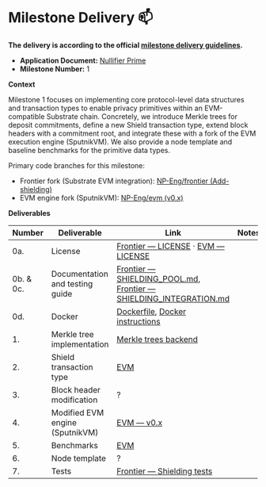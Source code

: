 # Milestone Delivery :mailbox:

**The delivery is according to the official [milestone delivery guidelines](https://github.com/w3f/Grants-Program/blob/master/docs/Support%20Docs/milestone-deliverables-guidelines.md).**  

* **Application Document:** [Nullifier Prime](https://github.com/NP-Eng/Grants-Program/blob/90c5079c9f84b436991d215f9429682eda2cc659/applications/np-compliant_and_programmable_privacy.md)
* **Milestone Number:** 1

**Context**

Milestone 1 focuses on implementing core protocol-level data structures and transaction types to enable privacy primitives within an EVM-compatible Substrate chain. Concretely, we introduce Merkle trees for deposit commitments, define a new Shield transaction type, extend block headers with a commitment root, and integrate these with a fork of the EVM execution engine (SputnikVM). We also provide a node template and baseline benchmarks for the primitive data types.

Primary code branches for this milestone:

- Frontier fork (Substrate EVM integration): [NP-Eng/frontier (Add-shielding)](https://github.com/NP-Eng/frontier/tree/Add-shielding)
- EVM engine fork (SputnikVM): [NP-Eng/evm (v0.x)](https://github.com/NP-Eng/evm/tree/v0.x)

**Deliverables**

| Number | Deliverable | Link | Notes |
| ------------- | ------------- | ------------- | ------------- |
| 0a. | License | [Frontier — LICENSE](https://github.com/NP-Eng/frontier/blob/master/LICENSE-APACHE2) · [EVM — LICENSE](https://github.com/NP-Eng/evm/blob/v0.x/LICENSE) | |
| 0b. & 0c. | Documentation and testing guide | [Frontier — SHIELDING_POOL.md](https://github.com/NP-Eng/frontier/blob/m1/docs/SHIELDING_POOL.md), [Frontier — SHIELDING_INTEGRATION.md](https://github.com/NP-Eng/frontier/blob/m1/docs/SHIELDING_INTEGRATION.md) |  |
| 0d. | Docker | [Dockerfile](https://github.com/NP-Eng/frontier/blob/f2af5fd64315dab1fea7c1074c6403943ada4cf9/Dockerfile), [Docker instructions](https://github.com/NP-Eng/frontier/blob/0b6c6842177251dce730bf77420a3b8c7522b150/README-Docker.md)| |
| 1. | Merkle tree implementation | [Merkle trees backend](https://github.com/NP-Eng/evm/blob/m1/src/backend/merkle_tree.rs) | |
| 2. | Shield transaction type | [EVM](https://github.com/NP-Eng/evm/blob/m1/src/backend/mod.rs#L57) | |
| 3. | Block header modification | ? | |
| 4. | Modified EVM engine (SputnikVM) | [EVM — v0.x](https://github.com/NP-Eng/evm/tree/v0.x) | |
| 5. | Benchmarks | [EVM](https://github.com/rust-ethereum/evm/blob/414aecf69988ec320c4ae66c7c57b30dc0fab2f3/benches/loop.rs) | |
| 6. | Node template | ? | |
| 7. | Tests | [Frontier — Shielding tests](https://github.com/NP-Eng/frontier/blob/m1/examples/test-shielding.js) | |
